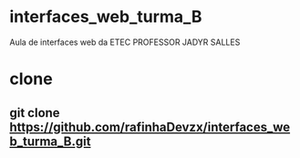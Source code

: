 # interfaces_web_turma_B
Aula de interfaces web da ETEC PROFESSOR JADYR SALLES

# clone 

## git clone  https://github.com/rafinhaDevzx/interfaces_web_turma_B.git 

